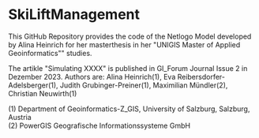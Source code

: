 # SkiLiftManagement

This GitHub Repository provides the code of the Netlogo Model developed by Alina Heinrich for her masterthesis in her "UNIGIS Master of Applied Geoinformatics"" studies.

The artikle "Simulating XXXX" is published in GI_Forum Journal Issue 2 in Dezember 2023. Authors are: Alina Heinrich(1), Eva Reibersdorfer-Adelsberger(1), Judith Grubinger-Preiner(1),   Maximilian Mündler(2), Christian Neuwirth(1)  
  
(1) Department of Geoinformatics-Z_GIS, University of Salzburg, Salzburg, Austria  
(2) PowerGIS Geografische Informationssysteme GmbH
